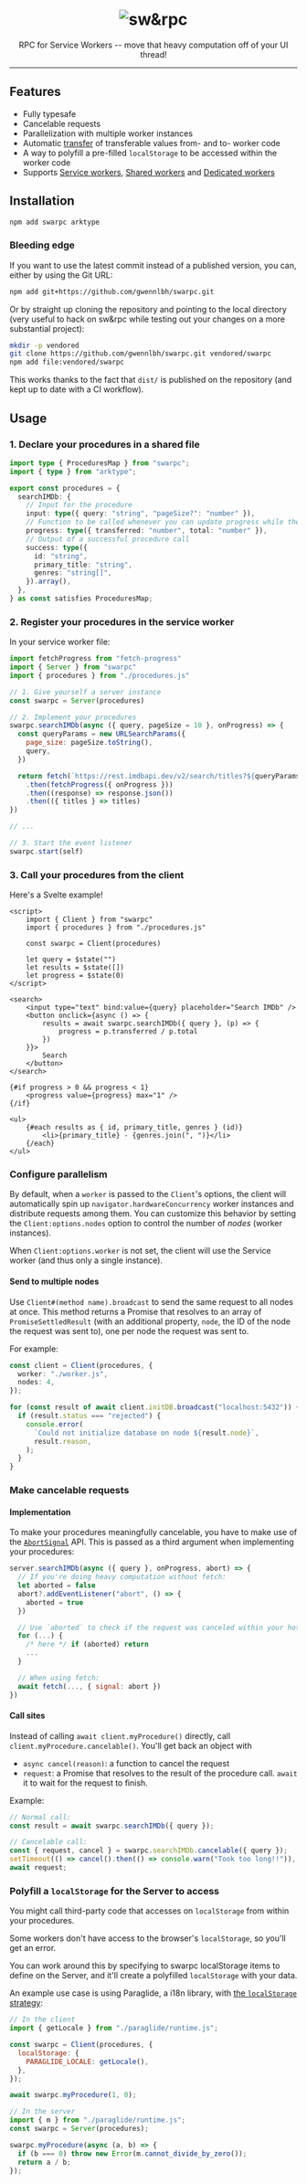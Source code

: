 <div align=center>
<h1>
  <img src="./logo.svg" alt="sw&rpc" />
</h1>

RPC for Service Workers -- move that heavy computation off of your UI thread!

</div>
 
* * *

## Features

- Fully typesafe
- Cancelable requests
- Parallelization with multiple worker instances
- Automatic [transfer](https://developer.mozilla.org/en-US/docs/Web/API/Web_Workers_API/Transferable_objects) of transferable values from- and to- worker code
- A way to polyfill a pre-filled `localStorage` to be accessed within the worker code
- Supports [Service workers](https://developer.mozilla.org/en-US/docs/Web/API/ServiceWorker), [Shared workers](https://developer.mozilla.org/en-US/docs/Web/API/SharedWorker) and [Dedicated workers](https://developer.mozilla.org/en-US/docs/Web/API/Worker)

## Installation

```bash
npm add swarpc arktype
```

### Bleeding edge

If you want to use the latest commit instead of a published version, you can, either by using the Git URL:

```bash
npm add git+https://github.com/gwennlbh/swarpc.git
```

Or by straight up cloning the repository and pointing to the local directory (very useful to hack on sw&rpc while testing out your changes on a more substantial project):

```bash
mkdir -p vendored
git clone https://github.com/gwennlbh/swarpc.git vendored/swarpc
npm add file:vendored/swarpc
```

This works thanks to the fact that `dist/` is published on the repository (and kept up to date with a CI workflow).

## Usage

### 1. Declare your procedures in a shared file

```typescript
import type { ProceduresMap } from "swarpc";
import { type } from "arktype";

export const procedures = {
  searchIMDb: {
    // Input for the procedure
    input: type({ query: "string", "pageSize?": "number" }),
    // Function to be called whenever you can update progress while the procedure is running -- long computations are a first-class concern here. Examples include using the fetch-progress NPM package.
    progress: type({ transferred: "number", total: "number" }),
    // Output of a successful procedure call
    success: type({
      id: "string",
      primary_title: "string",
      genres: "string[]",
    }).array(),
  },
} as const satisfies ProceduresMap;
```

### 2. Register your procedures in the service worker

In your service worker file:

```javascript
import fetchProgress from "fetch-progress"
import { Server } from "swarpc"
import { procedures } from "./procedures.js"

// 1. Give yourself a server instance
const swarpc = Server(procedures)

// 2. Implement your procedures
swarpc.searchIMDb(async ({ query, pageSize = 10 }, onProgress) => {
  const queryParams = new URLSearchParams({
    page_size: pageSize.toString(),
    query,
  })

  return fetch(`https://rest.imdbapi.dev/v2/search/titles?${queryParams}`)
    .then(fetchProgress({ onProgress }))
    .then((response) => response.json())
    .then(({ titles } => titles)
})

// ...

// 3. Start the event listener
swarpc.start(self)
```

### 3. Call your procedures from the client

Here's a Svelte example!

```svelte
<script>
    import { Client } from "swarpc"
    import { procedures } from "./procedures.js"

    const swarpc = Client(procedures)

    let query = $state("")
    let results = $state([])
    let progress = $state(0)
</script>

<search>
    <input type="text" bind:value={query} placeholder="Search IMDb" />
    <button onclick={async () => {
        results = await swarpc.searchIMDb({ query }, (p) => {
            progress = p.transferred / p.total
        })
    }}>
        Search
    </button>
</search>

{#if progress > 0 && progress < 1}
    <progress value={progress} max="1" />
{/if}

<ul>
    {#each results as { id, primary_title, genres } (id)}
        <li>{primary_title} - {genres.join(", ")}</li>
    {/each}
</ul>
```

### Configure parallelism

By default, when a `worker` is passed to the `Client`'s options, the client will automatically spin up `navigator.hardwareConcurrency` worker instances and distribute requests among them. You can customize this behavior by setting the `Client:options.nodes` option to control the number of _nodes_ (worker instances).

When `Client:options.worker` is not set, the client will use the Service worker (and thus only a single instance).

#### Send to multiple nodes

Use `Client#(method name).broadcast` to send the same request to all nodes at once. This method returns a Promise that resolves to an array of `PromiseSettledResult` (with an additional property, `node`, the ID of the node the request was sent to), one per node the request was sent to.

For example:

```ts
const client = Client(procedures, {
  worker: "./worker.js",
  nodes: 4,
});

for (const result of await client.initDB.broadcast("localhost:5432")) {
  if (result.status === "rejected") {
    console.error(
      `Could not initialize database on node ${result.node}`,
      result.reason,
    );
  }
}
```

### Make cancelable requests

#### Implementation

To make your procedures meaningfully cancelable, you have to make use of the [`AbortSignal`](https://developer.mozilla.org/en-US/docs/Web/API/AbortSignal) API. This is passed as a third argument when implementing your procedures:

```js
server.searchIMDb(async ({ query }, onProgress, abort) => {
  // If you're doing heavy computation without fetch:
  let aborted = false
  abort?.addEventListener("abort", () => {
    aborted = true
  })

  // Use `aborted` to check if the request was canceled within your hot loop
  for (...) {
    /* here */ if (aborted) return
    ...
  }

  // When using fetch:
  await fetch(..., { signal: abort })
})
```

#### Call sites

Instead of calling `await client.myProcedure()` directly, call `client.myProcedure.cancelable()`. You'll get back an object with

- `async cancel(reason)`: a function to cancel the request
- `request`: a Promise that resolves to the result of the procedure call. `await` it to wait for the request to finish.

Example:

```js
// Normal call:
const result = await swarpc.searchIMDb({ query });

// Cancelable call:
const { request, cancel } = swarpc.searchIMDb.cancelable({ query });
setTimeout(() => cancel().then(() => console.warn("Took too long!!")), 5_000);
await request;
```

### Polyfill a `localStorage` for the Server to access

You might call third-party code that accesses on `localStorage` from within your procedures.

Some workers don't have access to the browser's `localStorage`, so you'll get an error.

You can work around this by specifying to swarpc localStorage items to define on the Server, and it'll create a polyfilled `localStorage` with your data.

An example use case is using Paraglide, a i18n library, with [the `localStorage` strategy](https://inlang.com/m/gerre34r/library-inlang-paraglideJs/strategy#localstorage):

```js
// In the client
import { getLocale } from "./paraglide/runtime.js";

const swarpc = Client(procedures, {
  localStorage: {
    PARAGLIDE_LOCALE: getLocale(),
  },
});

await swarpc.myProcedure(1, 0);

// In the server
import { m } from "./paraglide/runtime.js";
const swarpc = Server(procedures);

swarpc.myProcedure(async (a, b) => {
  if (b === 0) throw new Error(m.cannot_divide_by_zero());
  return a / b;
});
```
